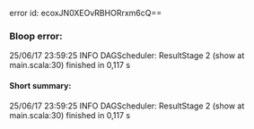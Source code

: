 error id: ecoxJN0XEOvRBHORrxm6cQ==
### Bloop error:

25/06/17 23:59:25 INFO DAGScheduler: ResultStage 2 (show at main.scala:30) finished in 0,117 s
#### Short summary: 

25/06/17 23:59:25 INFO DAGScheduler: ResultStage 2 (show at main.scala:30) finished in 0,117 s